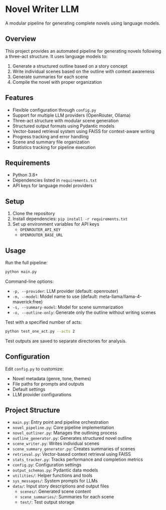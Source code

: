 # Novel Writer LLM

A modular pipeline for generating complete novels using language models.

## Overview

This project provides an automated pipeline for generating novels following a three-act structure. It uses language models to:

1. Generate a structured outline based on a story concept
2. Write individual scenes based on the outline with context awareness
3. Generate summaries for each scene
4. Compile the novel with proper organization

## Features

- Flexible configuration through `config.py`
- Support for multiple LLM providers (OpenRouter, Ollama)
- Three-act structure with modular scene generation
- Structured output formats using Pydantic models
- Vector-based retrieval system using FAISS for context-aware writing
- Progress tracking and error handling
- Scene and summary file organization
- Statistics tracking for pipeline execution

## Requirements

- Python 3.8+
- Dependencies listed in `requirements.txt`
- API keys for language model providers

## Setup

1. Clone the repository
2. Install dependencies: `pip install -r requirements.txt`
3. Set up environment variables for API keys
   - `OPENROUTER_API_KEY`
   - `OPENROUTER_BASE_URL`

## Usage

Run the full pipeline:

```bash
python main.py
```

Command-line options:
- `-p, --provider`: LLM provider (default: openrouter)
- `-m, --model`: Model name to use (default: meta-llama/llama-4-maverick:free)
- `-s, --summary-model`: Model for scene summarization
- `-o, --outline-only`: Generate only the outline without writing scenes

Test with a specified number of acts:

```bash
python test_one_act.py --acts 2
```

Test outputs are saved to separate directories for analysis.

## Configuration

Edit `config.py` to customize:
- Novel metadata (genre, tone, themes)
- File paths for prompts and outputs
- Default settings
- LLM provider configurations

## Project Structure

- `main.py`: Entry point and pipeline orchestration
- `novel_pipeline.py`: Core pipeline implementation
- `novel_outliner.py`: Manages the outlining process
- `outline_generator.py`: Generates structured novel outline
- `scene_writer.py`: Writes individual scenes
- `scene_summary_generator.py`: Creates summaries of scenes
- `retrieval.py`: Vector-based context retrieval using FAISS
- `stats_tracker.py`: Tracks performance and completion metrics
- `config.py`: Configuration settings
- `output_schemas.py`: Pydantic data models
- `utilities/`: Helper functions and tools
- `sys_messages/`: System prompts for LLMs
- `data/`: Input story descriptions and output files
  - `scenes/`: Generated scene content
  - `scene_summaries/`: Summaries for each scene
  - `test/`: Test output storage